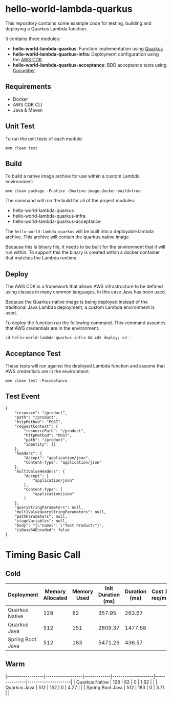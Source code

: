 # hello-world-lambda-quarkus

This repository contains some example code for testing, building and deploying a Quarkus Lambda function.

It contains three modules:

 - **hello-world-lambda-quarkus**: Function implementation using [Quarkus](https://quarkus.io/vision/continuum)
 - **hello-world-lambda-quarkus-infra**: Deployment configuration using the [AWS CDK](https://docs.aws.amazon.com/cdk/latest/guide/home.html)
 - **hello-world-lambda-quarkus-acceptance**: BDD acceptance tests using [Cucumber](https://cucumber.io/)

## Requirements

- Docker
- AWS CDK CLI
- Java & Maven

## Unit Test

To run the unit tests of each module:

```
mvn clean test
```

## Build

To build a native image archive for use within a custom Lambda environment:

```
mvn clean package -Pnative -Dnative-image.docker-build=true
```

The command will run the build for all of the project modules:

- hello-world-lambda-quarkus
- hello-world-lambda-quarkus-infra
- hello-world-lambda-quarkus-acceptance

The `hello-world-lambda-quarkus` will be built into a deployable lambda archive. This archive will contain the quarkus native image.

Because this is binary file, it needs to be built for the environment that it will run within. To support this the binary is created within a docker container that matches the Lambda runtime.

## Deploy

The AWS CDK is a framework that allows AWS infrastructure to be defined using classes in many common languages. In this case Java has been used.

Because the Quarkus native image is being deployed instead of the traditional Java Lambda deployment, a custom Lambda environment is used.

To deploy the function run the following command. This command assumes that AWS credentials are in the environment.

```
cd hello-world-lambda-quarkus-infra && cdk deploy; cd -
```

## Acceptance Test

These tests will run against the deployed Lambda function and assume that AWS credentials are in the environment.

```
mvn clean test -Pacceptance
```

## Test Event
```
{
    "resource": "/product",
    "path": "/product",
    "httpMethod": "POST",
    "requestContext": {
        "resourcePath": "/product",
        "httpMethod": "POST",
        "path": "/product",
        "identity": {}
    },
    "headers": {
        "Accept": "application/json",
        "Content-Type": "application/json"
    },
    "multiValueHeaders": {
        "Accept": [
            "application/json"
        ],
        "Content-Type": [
            "application/json"
        ]
    },
    "queryStringParameters": null,
    "multiValueQueryStringParameters": null,
    "pathParameters": null,
    "stageVariables": null,
    "body": "{\"name\": \"Test Product\"}",
    "isBase64Encoded": false
}
```

# Timing Basic Call

## Cold
| Deployment       | Memory Allocated | Memory Used | Init Duration (ms) | Duration (ms) | Cost 100k req/month |
|------------------|------------------|-------------|--------------------|---------------|---------------------|
| Quarkus Native   | 128              | 82          | 357.95             | 263.67        |                     |
| Quarkus Java     | 512              | 151         | 2809.37            | 1477.68       |                     |
| Spring Boot Java | 512              | 183         | 5471.29            | 436.57        |                     |

## Warm
|------------------|------------------|-------------|--------------------|---------------|---------------------|
| Quarkus Native   | 128              | 82          | 0                  | 1.62          |                     |
| Quarkus Java     | 512              | 152         | 0                  | 4.27          |                     |
| Spring Boot Java | 512              | 183         | 0                  | 3.71          |                     |
